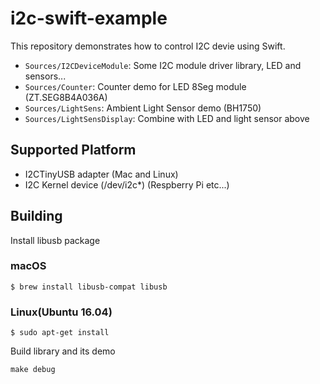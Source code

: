 # i2c-swift-example

This repository demonstrates how to control I2C devie using Swift. 

* `Sources/I2CDeviceModule`: Some I2C module driver library, LED and sensors...
* `Sources/Counter`: Counter demo for LED 8Seg module (ZT.SEG8B4A036A)
* `Sources/LightSens`: Ambient Light Sensor demo (BH1750)
* `Sources/LightSensDisplay`: Combine with LED and light sensor above

## Supported Platform

* I2CTinyUSB adapter (Mac and Linux)
* I2C Kernel device (/dev/i2c*) (Respberry Pi etc...)

## Building

Install libusb package

### macOS

```
$ brew install libusb-compat libusb
```

### Linux(Ubuntu 16.04)


```
$ sudo apt-get install 
```

Build library and its demo

```
make debug
```